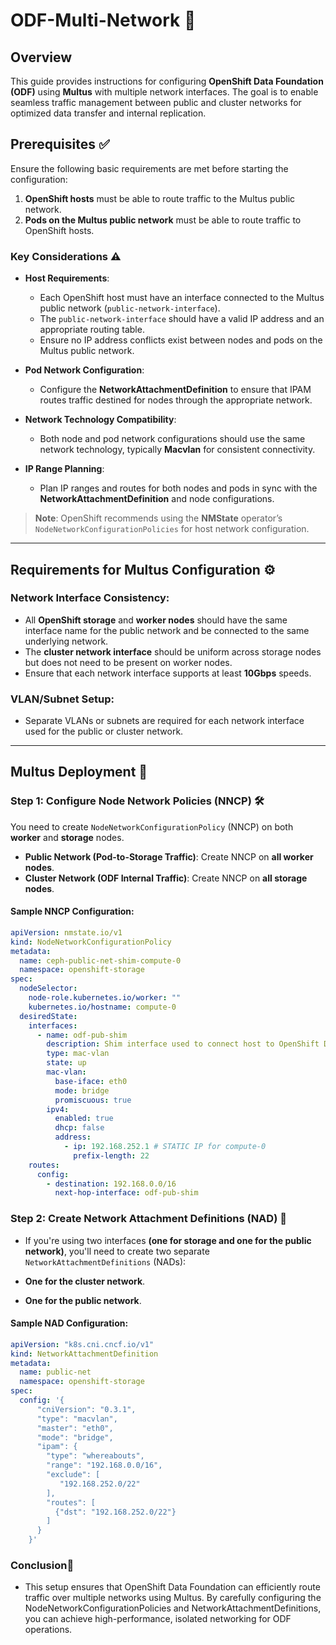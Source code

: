 # ODF-Multi-Network 🚀

## Overview
This guide provides instructions for configuring **OpenShift Data Foundation (ODF)** using **Multus** with multiple network interfaces. The goal is to enable seamless traffic management between public and cluster networks for optimized data transfer and internal replication.

## Prerequisites ✅

Ensure the following basic requirements are met before starting the configuration:

1. **OpenShift hosts** must be able to route traffic to the Multus public network.
2. **Pods on the Multus public network** must be able to route traffic to OpenShift hosts.

### Key Considerations ⚠️
- **Host Requirements**:
  - Each OpenShift host must have an interface connected to the Multus public network (`public-network-interface`).
  - The `public-network-interface` should have a valid IP address and an appropriate routing table.
  - Ensure no IP address conflicts exist between nodes and pods on the Multus public network.

- **Pod Network Configuration**:
  - Configure the **NetworkAttachmentDefinition** to ensure that IPAM routes traffic destined for nodes through the appropriate network.
  
- **Network Technology Compatibility**:
  - Both node and pod network configurations should use the same network technology, typically **Macvlan** for consistent connectivity.

- **IP Range Planning**:
  - Plan IP ranges and routes for both nodes and pods in sync with the **NetworkAttachmentDefinition** and node configurations.

> **Note**: OpenShift recommends using the **NMState** operator’s `NodeNetworkConfigurationPolicies` for host network configuration.

---

## Requirements for Multus Configuration ⚙️

### Network Interface Consistency:
- All **OpenShift storage** and **worker nodes** should have the same interface name for the public network and be connected to the same underlying network.
- The **cluster network interface** should be uniform across storage nodes but does not need to be present on worker nodes.
- Ensure that each network interface supports at least **10Gbps** speeds.

### VLAN/Subnet Setup:
- Separate VLANs or subnets are required for each network interface used for the public or cluster network.

---

## Multus Deployment 🚧

### Step 1: Configure Node Network Policies (NNCP) 🛠️

You need to create `NodeNetworkConfigurationPolicy` (NNCP) on both **worker** and **storage** nodes.

- **Public Network (Pod-to-Storage Traffic)**: Create NNCP on **all worker nodes**.
- **Cluster Network (ODF Internal Traffic)**: Create NNCP on **all storage nodes**.

#### Sample NNCP Configuration:
```yaml
apiVersion: nmstate.io/v1
kind: NodeNetworkConfigurationPolicy
metadata:
  name: ceph-public-net-shim-compute-0
  namespace: openshift-storage
spec:
  nodeSelector:
    node-role.kubernetes.io/worker: ""
    kubernetes.io/hostname: compute-0
  desiredState:
    interfaces:
      - name: odf-pub-shim
        description: Shim interface used to connect host to OpenShift Data Foundation public Multus network
        type: mac-vlan
        state: up
        mac-vlan:
          base-iface: eth0
          mode: bridge
          promiscuous: true
        ipv4:
          enabled: true
          dhcp: false
          address:
            - ip: 192.168.252.1 # STATIC IP for compute-0
              prefix-length: 22
    routes:
      config:
        - destination: 192.168.0.0/16
          next-hop-interface: odf-pub-shim
```

### Step 2: Create Network Attachment Definitions (NAD) 📡
- If you're using two interfaces **(one for storage and one for the public network)**, you'll need to create two separate `NetworkAttachmentDefinitions` (NADs):

- **One for the cluster network**.
- **One for the public network**.

#### Sample NAD Configuration:
```yaml
apiVersion: "k8s.cni.cncf.io/v1"
kind: NetworkAttachmentDefinition
metadata:
  name: public-net
  namespace: openshift-storage
spec:
  config: '{
      "cniVersion": "0.3.1",
      "type": "macvlan", 
      "master": "eth0",
      "mode": "bridge",
      "ipam": {
        "type": "whereabouts",
        "range": "192.168.0.0/16",
        "exclude": [
           "192.168.252.0/22"
        ],
        "routes": [
          {"dst": "192.168.252.0/22"}
        ]
      }
    }'
```

### Conclusion🎯
- This setup ensures that OpenShift Data Foundation can efficiently route traffic over multiple networks using Multus. By carefully configuring the NodeNetworkConfigurationPolicies and NetworkAttachmentDefinitions, you can achieve high-performance, isolated networking for ODF operations.
